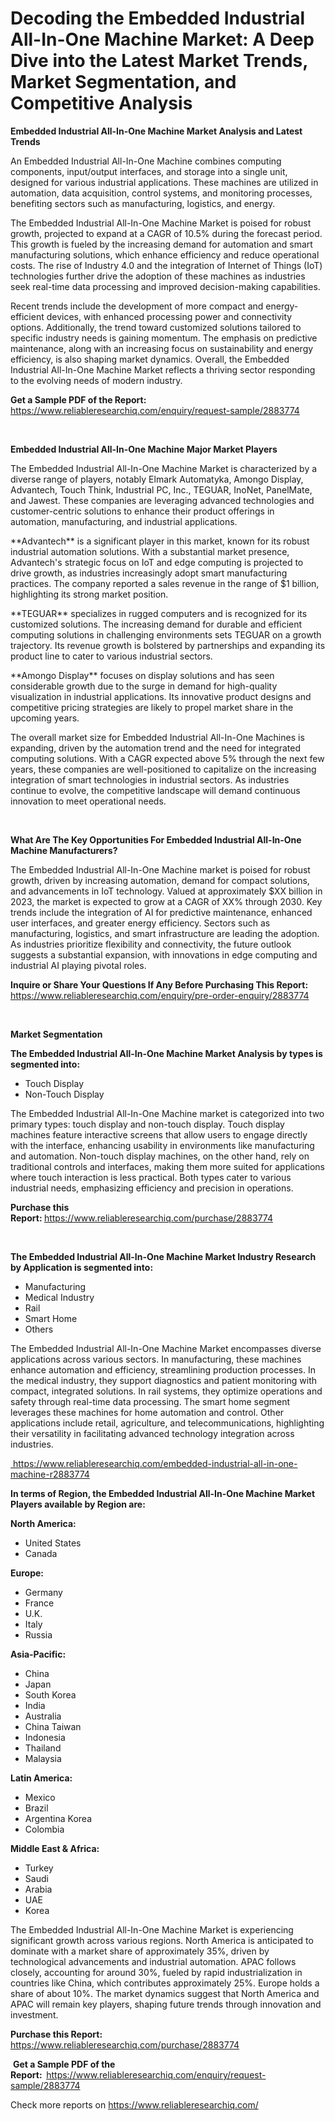 <p><h1>Decoding the Embedded Industrial All-In-One Machine Market: A Deep Dive into the Latest Market Trends, Market Segmentation, and Competitive Analysis</h1></p><p><strong>Embedded Industrial All-In-One Machine Market Analysis and Latest Trends</strong></p>
<p><p>An Embedded Industrial All-In-One Machine combines computing components, input/output interfaces, and storage into a single unit, designed for various industrial applications. These machines are utilized in automation, data acquisition, control systems, and monitoring processes, benefiting sectors such as manufacturing, logistics, and energy.</p><p>The Embedded Industrial All-In-One Machine Market is poised for robust growth, projected to expand at a CAGR of 10.5% during the forecast period. This growth is fueled by the increasing demand for automation and smart manufacturing solutions, which enhance efficiency and reduce operational costs. The rise of Industry 4.0 and the integration of Internet of Things (IoT) technologies further drive the adoption of these machines as industries seek real-time data processing and improved decision-making capabilities.</p><p>Recent trends include the development of more compact and energy-efficient devices, with enhanced processing power and connectivity options. Additionally, the trend toward customized solutions tailored to specific industry needs is gaining momentum. The emphasis on predictive maintenance, along with an increasing focus on sustainability and energy efficiency, is also shaping market dynamics. Overall, the Embedded Industrial All-In-One Machine Market reflects a thriving sector responding to the evolving needs of modern industry.</p></p>
<p><strong>Get a Sample PDF of the Report:&nbsp;</strong> <a href="https://www.reliableresearchiq.com/enquiry/request-sample/2883774?utm_campaign=3066&utm_medium=2&utm_source=Github&utm_content=ia&utm_term=13032025&utm_id=embedded-industrial-all-in-one-machine">https://www.reliableresearchiq.com/enquiry/request-sample/2883774</a></p>
<p>&nbsp;</p>
<p><strong>Embedded Industrial All-In-One Machine Major Market Players</strong></p>
<p><p>The Embedded Industrial All-In-One Machine Market is characterized by a diverse range of players, notably Elmark Automatyka, Amongo Display, Advantech, Touch Think, Industrial PC, Inc., TEGUAR, InoNet, PanelMate, and Jawest. These companies are leveraging advanced technologies and customer-centric solutions to enhance their product offerings in automation, manufacturing, and industrial applications.</p><p>**Advantech** is a significant player in this market, known for its robust industrial automation solutions. With a substantial market presence, Advantech's strategic focus on IoT and edge computing is projected to drive growth, as industries increasingly adopt smart manufacturing practices. The company reported a sales revenue in the range of $1 billion, highlighting its strong market position.</p><p>**TEGUAR** specializes in rugged computers and is recognized for its customized solutions. The increasing demand for durable and efficient computing solutions in challenging environments sets TEGUAR on a growth trajectory. Its revenue growth is bolstered by partnerships and expanding its product line to cater to various industrial sectors.</p><p>**Amongo Display** focuses on display solutions and has seen considerable growth due to the surge in demand for high-quality visualization in industrial applications. Its innovative product designs and competitive pricing strategies are likely to propel market share in the upcoming years.</p><p>The overall market size for Embedded Industrial All-In-One Machines is expanding, driven by the automation trend and the need for integrated computing solutions. With a CAGR expected above 5% through the next few years, these companies are well-positioned to capitalize on the increasing integration of smart technologies in industrial sectors. As industries continue to evolve, the competitive landscape will demand continuous innovation to meet operational needs.</p></p>
<p>&nbsp;</p>
<p><strong>What Are The Key Opportunities For Embedded Industrial All-In-One Machine Manufacturers?</strong></p>
<p><p>The Embedded Industrial All-In-One Machine market is poised for robust growth, driven by increasing automation, demand for compact solutions, and advancements in IoT technology. Valued at approximately $XX billion in 2023, the market is expected to grow at a CAGR of XX% through 2030. Key trends include the integration of AI for predictive maintenance, enhanced user interfaces, and greater energy efficiency. Sectors such as manufacturing, logistics, and smart infrastructure are leading the adoption. As industries prioritize flexibility and connectivity, the future outlook suggests a substantial expansion, with innovations in edge computing and industrial AI playing pivotal roles.</p></p>
<p><strong>Inquire or Share Your Questions If Any Before Purchasing This Report:</strong> <a href="https://www.reliableresearchiq.com/enquiry/pre-order-enquiry/2883774?utm_campaign=3066&utm_medium=2&utm_source=Github&utm_content=ia&utm_term=13032025&utm_id=embedded-industrial-all-in-one-machine">https://www.reliableresearchiq.com/enquiry/pre-order-enquiry/2883774</a></p>
<p>&nbsp;</p>
<p><strong>Market Segmentation</strong></p>
<p><strong>The Embedded Industrial All-In-One Machine Market Analysis by types is segmented into:</strong></p>
<p><ul><li>Touch Display</li><li>Non-Touch Display</li></ul></p>
<p><p>The Embedded Industrial All-In-One Machine market is categorized into two primary types: touch display and non-touch display. Touch display machines feature interactive screens that allow users to engage directly with the interface, enhancing usability in environments like manufacturing and automation. Non-touch display machines, on the other hand, rely on traditional controls and interfaces, making them more suited for applications where touch interaction is less practical. Both types cater to various industrial needs, emphasizing efficiency and precision in operations.</p></p>
<p><strong>Purchase this Report:&nbsp;</strong><a href="https://www.reliableresearchiq.com/purchase/2883774?utm_campaign=3066&utm_medium=2&utm_source=Github&utm_content=ia&utm_term=13032025&utm_id=embedded-industrial-all-in-one-machine">https://www.reliableresearchiq.com/purchase/2883774</a></p>
<p>&nbsp;</p>
<p><strong>The Embedded Industrial All-In-One Machine Market Industry Research by Application is segmented into:</strong></p>
<p><ul><li>Manufacturing</li><li>Medical Industry</li><li>Rail</li><li>Smart Home</li><li>Others</li></ul></p>
<p><p>The Embedded Industrial All-In-One Machine Market encompasses diverse applications across various sectors. In manufacturing, these machines enhance automation and efficiency, streamlining production processes. In the medical industry, they support diagnostics and patient monitoring with compact, integrated solutions. In rail systems, they optimize operations and safety through real-time data processing. The smart home segment leverages these machines for home automation and control. Other applications include retail, agriculture, and telecommunications, highlighting their versatility in facilitating advanced technology integration across industries.</p></p>
<p><a href="https://www.reliableresearchiq.com/embedded-industrial-all-in-one-machine-r2883774?utm_campaign=3066&utm_medium=2&utm_source=Github&utm_content=ia&utm_term=13032025&utm_id=embedded-industrial-all-in-one-machine">&nbsp;https://www.reliableresearchiq.com/embedded-industrial-all-in-one-machine-r2883774</a></p>
<p><strong>In terms of Region, the Embedded Industrial All-In-One Machine Market Players available by Region are:</strong></p>
<p>
    <p> <strong> North America: </strong>
        <ul>
            <li>United States</li>
            <li>Canada</li>
        </ul>
        </p> 
    <p> <strong> Europe: </strong>
        <ul>
            <li>Germany</li>
            <li>France</li>
            <li>U.K.</li>
            <li>Italy</li>
            <li>Russia</li>
        </ul>
        </p> 
    <p> <strong> Asia-Pacific: </strong>
        <ul>
            <li>China</li>
            <li>Japan</li>
            <li>South Korea</li>
            <li>India</li>
            <li>Australia</li>
            <li>China Taiwan</li>
            <li>Indonesia</li>
            <li>Thailand</li>
            <li>Malaysia</li>
        </ul>
        </p> 
    <p> <strong> Latin America: </strong>
        <ul>
            <li>Mexico</li>
            <li>Brazil</li>
            <li>Argentina Korea</li>
            <li>Colombia</li>
        </ul>
        </p> 
    <p> <strong> Middle East & Africa: </strong>
        <ul>
            <li>Turkey</li>
            <li>Saudi</li>
            <li>Arabia</li>
            <li>UAE</li>
            <li>Korea</li>
        </ul>
    </p>
    </p>
<p><p>The Embedded Industrial All-In-One Machine Market is experiencing significant growth across various regions. North America is anticipated to dominate with a market share of approximately 35%, driven by technological advancements and industrial automation. APAC follows closely, accounting for around 30%, fueled by rapid industrialization in countries like China, which contributes approximately 25%. Europe holds a share of about 10%. The market dynamics suggest that North America and APAC will remain key players, shaping future trends through innovation and investment.</p></p>
<p><strong>Purchase this Report: </strong><a href="https://www.reliableresearchiq.com/purchase/2883774?utm_campaign=3066&utm_medium=2&utm_source=Github&utm_content=ia&utm_term=13032025&utm_id=embedded-industrial-all-in-one-machine">https://www.reliableresearchiq.com/purchase/2883774</a></p>
<p>&nbsp;<strong>Get a Sample PDF of the Report:&nbsp;&nbsp;</strong><a href="https://www.reliableresearchiq.com/enquiry/request-sample/2883774?utm_campaign=3066&utm_medium=2&utm_source=Github&utm_content=ia&utm_term=13032025&utm_id=embedded-industrial-all-in-one-machine">https://www.reliableresearchiq.com/enquiry/request-sample/2883774</a></p>
<p><strong></strong></p>
<p>Check more reports on <a href="https://www.reliableresearchiq.com/?utm_campaign=3066&utm_medium=2&utm_source=Github&utm_content=ia&utm_term=13032025&utm_id=embedded-industrial-all-in-one-machine">https://www.reliableresearchiq.com/</a></p>